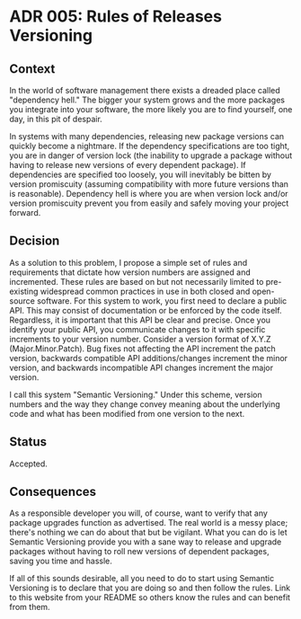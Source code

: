 <!--
© 2021-2022 Marco Bresciani

Copying and distribution of this file, with or without modification, are
permitted in any medium without royalty provided the copyright notice
and this notice are preserved.
This file is offered as-is, without any warranty.

SPDX-FileCopyrightText: 2021-2022 Marco Bresciani

SPDX-License-Identifier: FSFAP
-->
# ADR 005: Rules of Releases Versioning

## Context
In the world of software management there exists a dreaded place called
"dependency hell."
The bigger your system grows and the more packages you integrate into
your software, the more likely you are to find yourself, one day, in
this pit of despair.

In systems with many dependencies, releasing new package versions can
quickly become a nightmare.
If the dependency specifications are too tight, you are in danger of
version lock (the inability to upgrade a package without having to
release new versions of every dependent package).
If dependencies are specified too loosely, you will inevitably be bitten
by version promiscuity (assuming compatibility with more future versions
than is reasonable).
Dependency hell is where you are when version lock and/or version
promiscuity prevent you from easily and safely moving your project
forward.

## Decision
As a solution to this problem, I propose a simple set of rules and
requirements that dictate how version numbers are assigned and
incremented.
These rules are based on but not necessarily limited to pre-existing
widespread common practices in use in both closed and open-source
software.
For this system to work, you first need to declare a public API.
This may consist of documentation or be enforced by the code itself.
Regardless, it is important that this API be clear and precise.
Once you identify your public API, you communicate changes to it with
specific increments to your version number.
Consider a version format of X.Y.Z (Major.Minor.Patch).
Bug fixes not affecting the API increment the patch version, backwards
compatible API additions/changes increment the minor version, and
backwards incompatible API changes increment the major version.

I call this system "Semantic Versioning."
Under this scheme, version numbers and the way they change convey
meaning about the underlying code and what has been modified from one
version to the next.

## Status
Accepted.

## Consequences
As a responsible developer you will, of course, want to verify that any
package upgrades function as advertised.
The real world is a messy place; there's nothing we can do about that
but be vigilant.
What you can do is let Semantic Versioning provide you with a sane way
to release and upgrade packages without having to roll new versions of
dependent packages, saving you time and hassle.

If all of this sounds desirable, all you need to do to start using
Semantic Versioning is to declare that you are doing so and then follow
the rules.
Link to this website from your README so others know the rules and can
benefit from them.
